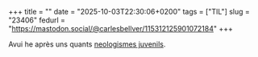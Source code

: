 +++
title = ""
date = "2025-10-03T22:30:06+0200"
tags = ["TIL"]
slug = "23406"
fedurl = "https://mastodon.social/@carlesbellver/115312125901072184"
+++

Avui he après uns quants [neologismes juvenils](https://culturadigital.blog.gencat.cat/brainrot-nova-llengua-joves-com-senten-en-catala/).
